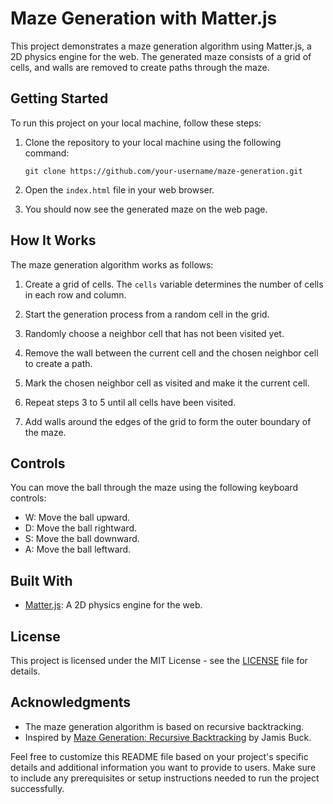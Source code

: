 # Maze Generation with Matter.js

This project demonstrates a maze generation algorithm using Matter.js, a 2D physics engine for the web. The generated maze consists of a grid of cells, and walls are removed to create paths through the maze.

## Getting Started

To run this project on your local machine, follow these steps:

1. Clone the repository to your local machine using the following command:

   ```
   git clone https://github.com/your-username/maze-generation.git
   ```

2. Open the `index.html` file in your web browser.

3. You should now see the generated maze on the web page.

## How It Works

The maze generation algorithm works as follows:

1. Create a grid of cells. The `cells` variable determines the number of cells in each row and column.

2. Start the generation process from a random cell in the grid.

3. Randomly choose a neighbor cell that has not been visited yet.

4. Remove the wall between the current cell and the chosen neighbor cell to create a path.

5. Mark the chosen neighbor cell as visited and make it the current cell.

6. Repeat steps 3 to 5 until all cells have been visited.

7. Add walls around the edges of the grid to form the outer boundary of the maze.

## Controls

You can move the ball through the maze using the following keyboard controls:

- W: Move the ball upward.
- D: Move the ball rightward.
- S: Move the ball downward.
- A: Move the ball leftward.

## Built With

- [Matter.js](https://brm.io/matter-js/): A 2D physics engine for the web.

## License

This project is licensed under the MIT License - see the [LICENSE](LICENSE) file for details.

## Acknowledgments

- The maze generation algorithm is based on recursive backtracking.
- Inspired by [Maze Generation: Recursive Backtracking](https://weblog.jamisbuck.org/2010/12/27/maze-generation-recursive-backtracking) by Jamis Buck.

Feel free to customize this README file based on your project's specific details and additional information you want to provide to users. Make sure to include any prerequisites or setup instructions needed to run the project successfully.
